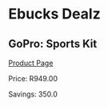 
# Ebucks Dealz
## GoPro: Sports Kit
[Product Page](https://www.ebucks.com/web/shop/productSelected.do?prodId=627529440&catId=1186081080)

Price: R949.00

Savings: 350.0


	